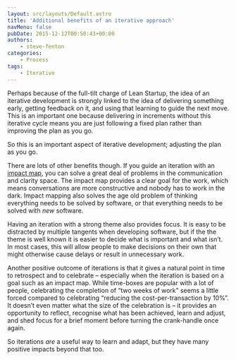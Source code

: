 ```yaml
---
layout: src/layouts/Default.astro
title: 'Additional benefits of an iterative approach'
navMenu: false
pubDate: 2015-12-12T00:50:43+00:00
authors:
    - steve-fenton
categories:
    - Process
tags:
    - Iterative
---
```


Perhaps because of the full-tilt charge of Lean Startup, the idea of an iterative development is strongly linked to the idea of delivering something early, getting feedback on it, and using that learning to guide the next move. This is an important one because delivering in increments without this iterative cycle means you are just following a fixed plan rather than improving the plan as you go.

So this is an important aspect of iterative development; adjusting the plan as you go.

There are lots of other benefits though. If you guide an iteration with an [impact map](http://www.impactmapping.org/), you can solve a great deal of problems in the communication and clarity space. The impact map provides a clear goal for the work, which means conversations are more constructive and nobody has to work in the dark. Impact mapping also solves the age old problem of thinking everything needs to be solved by software, or that everything needs to be solved with *new* software.

Having an iteration with a strong theme also provides focus. It is easy to be distracted by multiple tangents when developing software, but if the the theme is well known it is easier to decide what is important and what isn’t. In most cases, this will allow people to make decisions on their own that might otherwise cause delays or result in unnecessary work.

Another positive outcome of iterations is that it gives a natural point in time to retrospect and to celebrate – especially when the iteration is based on a goal such as an impact map. While time-boxes are popular with a lot of people, celebrating the completion of “two weeks of work” seems a little forced compared to celebrating “reducing the cost-per-transaction by 10%”. It doesn’t even matter what the size of the celebration is – it provides an opportunity to reflect, recognise what has been achieved, learn and adjust, and shed focus for a brief moment before turning the crank-handle once again.

So iterations *are* a useful way to learn and adapt, but they have many positive impacts beyond that too.